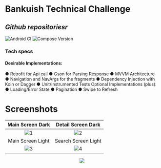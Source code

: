 # Bankuish Technical Challenge
## _Github repositoriesr_

![Android CI](https://github.com/vinaygaba/Learn-Jetpack-Compose-By-Example/workflows/Android%20CI/badge.svg) ![Compose Version](https://img.shields.io/badge/Compose-1.0.1-brightgreen) 


### Tech specs
#### Desirable Implementations:
● Retrofit for Api call
● Gson for Parsing Response
● MVVM Architecture
● Navigation and NavArgs for the fragments
● Dependency Injection with Koin or Dagger
● Unit/Instrumented Tests
Optional Implementations (plus):
● Loading/Error State
● Pagination
● Swipe to Refresh

# Screenshots
| Main Screen Dark | Detail Screen Dark |
|:-:|:-:|
| ![1](https://user-images.githubusercontent.com/55887438/206164724-6c26375b-7938-4e4a-9033-04102071f5cc.png?raw=true) | ![2](https://user-images.githubusercontent.com/55887438/206164801-e4a73958-48b9-4c0c-b7d5-4de5ec72ec33.png?raw=true) |
| Main Screen Light  | Search Screen Light  |
| ![3](https://user-images.githubusercontent.com/55887438/206164881-039b73bb-6318-431e-8f7e-28f1f31b3e95.png?raw=true) | ![4](https://user-images.githubusercontent.com/55887438/206164946-182af14b-42f1-4557-9909-9cca16d8f9de.png?raw=true)

<p align="center">
  <img src="https://user-images.githubusercontent.com/55887438/206165637-3326f31c-4df8-4f1d-9b47-2870712005be.gif" />
</p>

